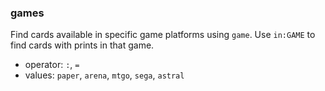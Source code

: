 ### games

Find cards available in specific game platforms using `game`.
Use `in:GAME` to find cards with prints in that game.  
- operator: `:`, `=`
- values: `paper`, `arena`, `mtgo`, `sega`, `astral`

